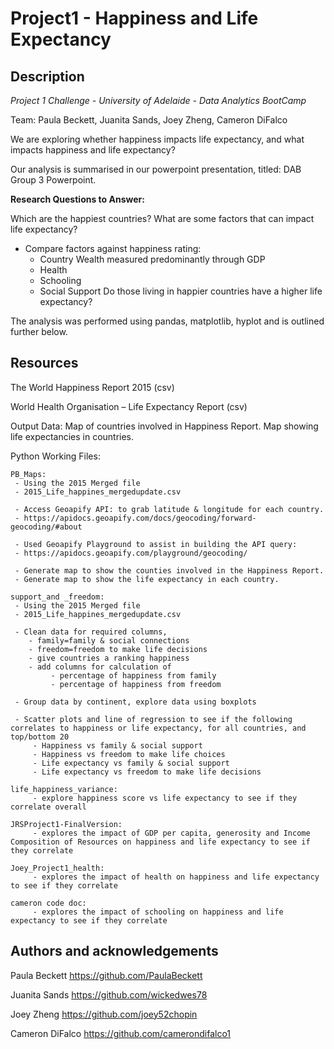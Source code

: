 # Project1 - Happiness and Life Expectancy

## Description
_Project 1 Challenge - University of Adelaide - Data Analytics BootCamp_

Team: Paula Beckett, Juanita Sands, Joey Zheng, Cameron DiFalco

We are exploring whether happiness impacts life expectancy, and what impacts happiness and life expectancy?

Our analysis is summarised in our powerpoint presentation, titled: DAB Group 3 Powerpoint.

**Research Questions to Answer:**

Which are the happiest countries?
What are some factors that can impact life expectancy?
  - Compare factors against happiness rating:
      - Country Wealth measured predominantly through GDP
      - Health
      - Schooling
      - Social Support
Do those living in happier countries have a higher life expectancy?

The analysis was performed using pandas, matplotlib, hyplot and is outlined further below.

## **Resources**
The World Happiness Report 2015 (csv)

World Health Organisation – Life Expectancy Report (csv)

Output Data:
Map of countries involved in Happiness Report.
Map showing life expectancies in countries.

Python Working Files:

    PB_Maps:
     - Using the 2015 Merged file    
     - 2015_Life_happines_mergedupdate.csv

     - Access Geoapify API: to grab latitude & longitude for each country.
     - https://apidocs.geoapify.com/docs/geocoding/forward-geocoding/#about 

     - Used Geoapify Playground to assist in building the API query: 
     - https://apidocs.geoapify.com/playground/geocoding/

     - Generate map to show the counties involved in the Happiness Report.
     - Generate map to show the life expectancy in each country.

    support_and _freedom:
     - Using the 2015 Merged file    
     - 2015_Life_happines_mergedupdate.csv

     - Clean data for required columns, 
        - family=family & social connections
        - freedom=freedom to make life decisions
        - give countries a ranking happiness
        - add columns for calculation of 
             - percentage of happiness from family
             - percentage of happiness from freedom

     - Group data by continent, explore data using boxplots

     - Scatter plots and line of regression to see if the following correlates to happiness or life expectancy, for all countries, and top/bottom 20
         - Happiness vs family & social support
         - Happiness vs freedom to make life choices
         - Life expectancy vs family & social support
         - Life expectancy vs freedom to make life decisions

    life_happiness_variance:
         - explore happiness score vs life expectancy to see if they correlate overall
         
    JRSProject1-FinalVersion:
         - explores the impact of GDP per capita, generosity and Income Composition of Resources on happiness and life expectancy to see if they correlate
         
    Joey_Project1_health:
         - explores the impact of health on happiness and life expectancy to see if they correlate
         
    cameron code doc:
         - explores the impact of schooling on happiness and life expectancy to see if they correlate    

## Authors and acknowledgements
Paula Beckett  https://github.com/PaulaBeckett

Juanita Sands  https://github.com/wickedwes78

Joey Zheng  https://github.com/joey52chopin

Cameron DiFalco  https://github.com/camerondifalco1

